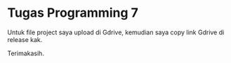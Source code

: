 # Tugas Programming 7
 
Untuk file project saya upload di Gdrive, kemudian saya copy link Gdrive di release kak.

Terimakasih.
